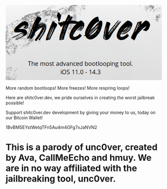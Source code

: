 ![](shit.png)



More random bootloops!
More freezes!
More respring loops!

Here are shitc0ver.dev, we pride ourselves in creating the worst jailbreak possible!



Support shitc0ver.dev development by giving your money to us, today on our Bitcoin Wallet!

1BvBMSEYstWetqTFn5Au4m4GFg7xJaNVN2




# This is a parody of unc0ver, created by Ava, CallMeEcho and hmuy. We are in no way affiliated with the jailbreaking tool, unc0ver.

